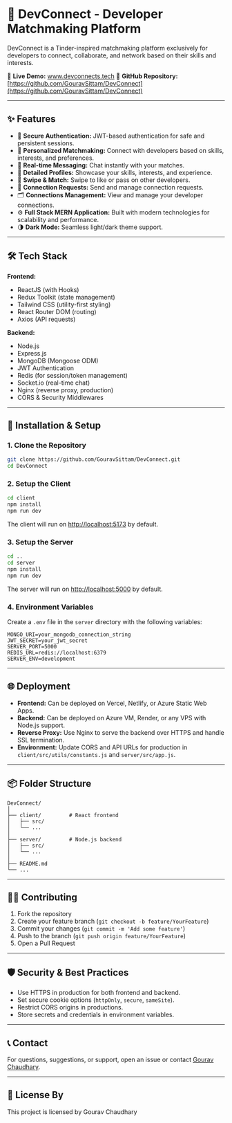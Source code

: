 # 🚀 DevConnect - Developer Matchmaking Platform

DevConnect is a Tinder-inspired matchmaking platform exclusively for developers to connect, collaborate, and network based on their skills and interests.

🔗 **Live Demo:** www.devconnects.tech
📂 **GitHub Repository:** [https://github.com/GouravSittam/DevConnect](https://github.com/GouravSittam/DevConnect)

---

## ✨ Features

- 🔐 **Secure Authentication:** JWT-based authentication for safe and persistent sessions.
- 🎯 **Personalized Matchmaking:** Connect with developers based on skills, interests, and preferences.
- 💬 **Real-time Messaging:** Chat instantly with your matches.
- 📄 **Detailed Profiles:** Showcase your skills, interests, and experience.
- 🔄 **Swipe & Match:** Swipe to like or pass on other developers.
- 📨 **Connection Requests:** Send and manage connection requests.
- 🗂️ **Connections Management:** View and manage your developer connections.
- ⚙️ **Full Stack MERN Application:** Built with modern technologies for scalability and performance.
- 🌗 **Dark Mode:** Seamless light/dark theme support.

---

## 🛠️ Tech Stack

**Frontend:**

- ReactJS (with Hooks)
- Redux Toolkit (state management)
- Tailwind CSS (utility-first styling)
- React Router DOM (routing)
- Axios (API requests)

**Backend:**

- Node.js
- Express.js
- MongoDB (Mongoose ODM)
- JWT Authentication
- Redis (for session/token management)
- Socket.io (real-time chat)
- Nginx (reverse proxy, production)
- CORS & Security Middlewares

---

## 🚧 Installation & Setup

### 1. Clone the Repository

```bash
git clone https://github.com/GouravSittam/DevConnect.git
cd DevConnect
```

### 2. Setup the Client

```bash
cd client
npm install
npm run dev
```

The client will run on [http://localhost:5173](http://localhost:5173) by default.

### 3. Setup the Server

```bash
cd ..
cd server
npm install
npm run dev
```

The server will run on [http://localhost:5000](http://localhost:5000) by default.

### 4. Environment Variables

Create a `.env` file in the `server` directory with the following variables:

```env
MONGO_URI=your_mongodb_connection_string
JWT_SECRET=your_jwt_secret
SERVER_PORT=5000
REDIS_URL=redis://localhost:6379
SERVER_ENV=development
```

---

## 🌐 Deployment

- **Frontend:** Can be deployed on Vercel, Netlify, or Azure Static Web Apps.
- **Backend:** Can be deployed on Azure VM, Render, or any VPS with Node.js support.
- **Reverse Proxy:** Use Nginx to serve the backend over HTTPS and handle SSL termination.
- **Environment:** Update CORS and API URLs for production in `client/src/utils/constants.js` and `server/src/app.js`.

---

## 📦 Folder Structure

```
DevConnect/
│
├── client/         # React frontend
│   ├── src/
│   └── ...
│
├── server/         # Node.js backend
│   ├── src/
│   └── ...
│
├── README.md
└── ...
```

---

## 🧑‍💻 Contributing

1. Fork the repository
2. Create your feature branch (`git checkout -b feature/YourFeature`)
3. Commit your changes (`git commit -m 'Add some feature'`)
4. Push to the branch (`git push origin feature/YourFeature`)
5. Open a Pull Request

---

## 🛡️ Security & Best Practices

- Use HTTPS in production for both frontend and backend.
- Set secure cookie options (`httpOnly`, `secure`, `sameSite`).
- Restrict CORS origins in productions.
- Store secrets and credentials in environment variables.

---

## 📞 Contact

For questions, suggestions, or support, open an issue or contact [Gourav Chaudhary](https://github.com/GouravSittam).

---

## 📃 License By

This project is licensed by Gourav Chaudhary

